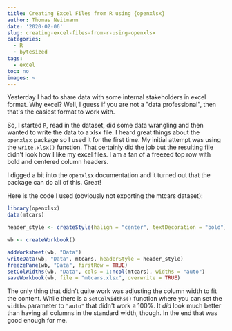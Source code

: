 ```yaml
---
title: Creating Excel Files from R using {openxlsx}
author: Thomas Neitmann
date: '2020-02-06'
slug: creating-excel-files-from-r-using-openxlsx
categories:
  - R
  - bytesized
tags:
  - excel
toc: no
images: ~
---
```


Yesterday I had to share data with some internal stakeholders in excel format. Why excel? Well, I guess if you are not a "data professional", then that's the easiest format to work with.

So, I started `R`, read in the dataset, did some data wrangling and then wanted to write the data to a xlsx file. I heard great things about the `openxlsx` package so I used it for the first time. My initial attempt was using the `write.xlsx()` function. That certainly did the job but the resulting file didn't look how I like my excel files. I am a fan of a freezed top row with bold and centered column headers.

<script async src="https://pagead2.googlesyndication.com/pagead/js/adsbygoogle.js"></script>
<!-- B -->
<ins class="adsbygoogle"
     style="display:block"
     data-ad-client="ca-pub-1597114514381206"
     data-ad-slot="6037303850"
     data-ad-format="auto"
     data-full-width-responsive="true"></ins>
<script>
     (adsbygoogle = window.adsbygoogle || []).push({});
</script>

I digged a bit into the `openxlsx` documentation and it turned out that the package can do all of this. Great!

Here is the code I used (obviously not exporting the mtcars dataset):

```r
library(openxlsx)
data(mtcars)

header_style <- createStyle(halign = "center", textDecoration = "bold")

wb <- createWorkbook()

addWorksheet(wb, "Data")
writeData(wb, "Data", mtcars, headerStyle = header_style)
freezePane(wb, "Data", firstRow = TRUE)
setColWidths(wb, "Data", cols = 1:ncol(mtcars), widths = "auto")
saveWorkbook(wb, file = "mtcars.xlsx", overwrite = TRUE)
```

The only thing that didn't quite work was adjusting the column width to fit the content. While there is a `setColWidths()` function where you can set the `widths` parameter to `"auto"` that didn't work a 100%. It *did* look much better than having all columns in the standard width, though. In the end that was good enough for me.
